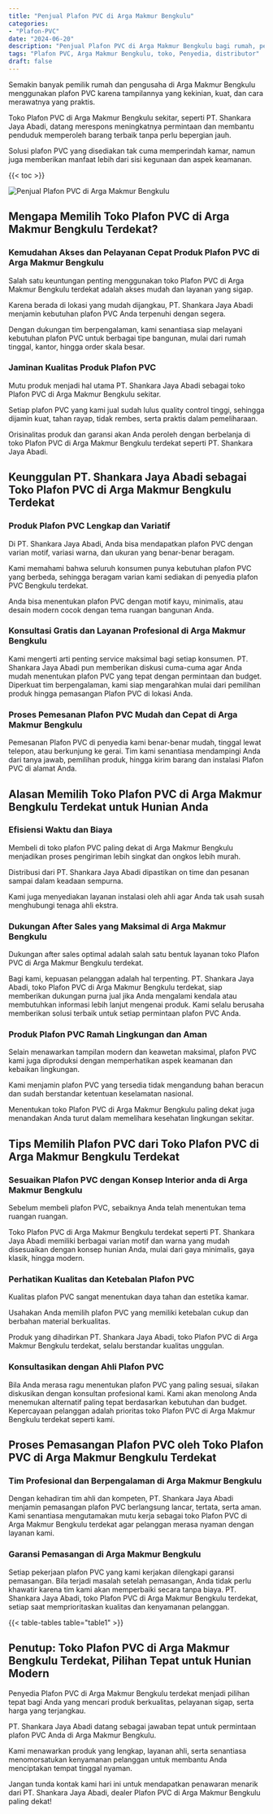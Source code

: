 ```yaml
---
title: "Penjual Plafon PVC di Arga Makmur Bengkulu"
categories: 
- "Plafon-PVC"
date: "2024-06-20"
description: "Penjual Plafon PVC di Arga Makmur Bengkulu bagi rumah, perkantoran, dan gerai. Material terbaik, pilihan motif, pilihan warna modern, dengan servis instalasi ditangani oleh tenaga ahli berpengalaman dan garansi resmi!|Servis penyediaan Plafon PVC di Arga Makmur Bengkulu bagi kebutuhan tempat tinggal, perkantoran, atau gerai, dengan plafon unggulan dan penempatan oleh tim ahli serta garansi resmi.|Pilihan Plafon PVC di Arga Makmur Bengkulu yang terbukti untuk hunian, kantor, serta gerai, bersama produk terbaik dan penempatan dikerjakan oleh tenaga ahli berpengalaman serta kepastian resmi.|Penyediaan Plafon PVC di Arga Makmur Bengkulu bagi rumah, kantor, dan toko, dengan plafon terbaik dan penempatan oleh tenaga ahli profesional, dilengkapi dengan jaminan resmi.}"
tags: "Plafon PVC, Arga Makmur Bengkulu, toko, Penyedia, distributor"
draft: false
---
```


Semakin banyak pemilik rumah dan pengusaha di Arga Makmur Bengkulu menggunakan plafon PVC karena tampilannya yang kekinian, kuat, dan cara merawatnya yang praktis.

Toko Plafon PVC di Arga Makmur Bengkulu sekitar, seperti PT. Shankara Jaya Abadi, datang merespons meningkatnya permintaan dan membantu penduduk memperoleh barang terbaik tanpa perlu bepergian jauh.

Solusi plafon PVC yang disediakan tak cuma memperindah kamar, namun juga memberikan manfaat lebih dari sisi kegunaan dan aspek keamanan.

{{< toc >}}

![Penjual Plafon PVC di Arga Makmur Bengkulu](/images/Plafon-PVC/Penjual-Plafon-PVC-di-Arga-Makmur-Bengkulu.png)


## Mengapa Memilih Toko Plafon PVC di Arga Makmur Bengkulu Terdekat?

### Kemudahan Akses dan Pelayanan Cepat Produk Plafon PVC di Arga Makmur Bengkulu

Salah satu keuntungan penting menggunakan toko Plafon PVC di Arga Makmur Bengkulu terdekat adalah akses mudah dan layanan yang sigap.

Karena berada di lokasi yang mudah dijangkau, PT. Shankara Jaya Abadi menjamin kebutuhan plafon PVC Anda terpenuhi dengan segera.

Dengan dukungan tim berpengalaman, kami senantiasa siap melayani kebutuhan plafon PVC untuk berbagai tipe bangunan, mulai dari rumah tinggal, kantor, hingga order skala besar.

### Jaminan Kualitas Produk Plafon PVC

Mutu produk menjadi hal utama PT. Shankara Jaya Abadi sebagai toko Plafon PVC di Arga Makmur Bengkulu sekitar.

Setiap plafon PVC yang kami jual sudah lulus quality control tinggi, sehingga dijamin kuat, tahan rayap, tidak rembes, serta praktis dalam pemeliharaan.

Orisinalitas produk dan garansi akan Anda peroleh dengan berbelanja di toko Plafon PVC di Arga Makmur Bengkulu terdekat seperti PT. Shankara Jaya Abadi.

## Keunggulan PT. Shankara Jaya Abadi sebagai Toko Plafon PVC di Arga Makmur Bengkulu Terdekat

### Produk Plafon PVC Lengkap dan Variatif

Di PT. Shankara Jaya Abadi, Anda bisa mendapatkan plafon PVC dengan varian motif, variasi warna, dan ukuran yang benar-benar beragam.

Kami memahami bahwa seluruh konsumen punya kebutuhan plafon PVC yang berbeda, sehingga beragam varian kami sediakan di penyedia plafon PVC Bengkulu terdekat.

Anda bisa menentukan plafon PVC dengan motif kayu, minimalis, atau desain modern cocok dengan tema ruangan bangunan Anda.

### Konsultasi Gratis dan Layanan Profesional di Arga Makmur Bengkulu

Kami mengerti arti penting service maksimal bagi setiap konsumen. PT. Shankara Jaya Abadi pun memberikan diskusi cuma-cuma agar Anda mudah menentukan plafon PVC yang tepat dengan permintaan dan budget. Diperkuat tim berpengalaman, kami siap mengarahkan mulai dari pemilihan produk hingga pemasangan Plafon PVC di lokasi Anda.

### Proses Pemesanan Plafon PVC Mudah dan Cepat di Arga Makmur Bengkulu

Pemesanan Plafon PVC di penyedia kami benar-benar mudah, tinggal lewat telepon, atau berkunjung ke gerai. Tim kami senantiasa mendampingi Anda dari tanya jawab, pemilihan produk, hingga kirim barang dan instalasi Plafon PVC di alamat Anda.

## Alasan Memilih Toko Plafon PVC di Arga Makmur Bengkulu Terdekat untuk Hunian Anda

### Efisiensi Waktu dan Biaya

Membeli di toko plafon PVC paling dekat di Arga Makmur Bengkulu menjadikan proses pengiriman lebih singkat dan ongkos lebih murah.

Distribusi dari PT. Shankara Jaya Abadi dipastikan on time dan pesanan sampai dalam keadaan sempurna.

Kami juga menyediakan layanan instalasi oleh ahli agar Anda tak usah susah menghubungi tenaga ahli ekstra.

### Dukungan After Sales yang Maksimal di Arga Makmur Bengkulu

Dukungan after sales optimal adalah salah satu bentuk layanan toko Plafon PVC di Arga Makmur Bengkulu terdekat.

Bagi kami, kepuasan pelanggan adalah hal terpenting. PT. Shankara Jaya Abadi, toko Plafon PVC di Arga Makmur Bengkulu terdekat, siap memberikan dukungan purna jual jika Anda mengalami kendala atau membutuhkan informasi lebih lanjut mengenai produk. Kami selalu berusaha memberikan solusi terbaik untuk setiap permintaan plafon PVC Anda.

### Produk Plafon PVC Ramah Lingkungan dan Aman

Selain menawarkan tampilan modern dan keawetan maksimal, plafon PVC kami juga diproduksi dengan memperhatikan aspek keamanan dan kebaikan lingkungan.

Kami menjamin plafon PVC yang tersedia tidak mengandung bahan beracun dan sudah berstandar ketentuan keselamatan nasional.

Menentukan toko Plafon PVC di Arga Makmur Bengkulu paling dekat juga menandakan Anda turut dalam memelihara kesehatan lingkungan sekitar.

## Tips Memilih Plafon PVC dari Toko Plafon PVC di Arga Makmur Bengkulu Terdekat

### Sesuaikan Plafon PVC dengan Konsep Interior anda di Arga Makmur Bengkulu

Sebelum membeli plafon PVC, sebaiknya Anda telah menentukan tema ruangan ruangan.

Toko Plafon PVC di Arga Makmur Bengkulu terdekat seperti PT. Shankara Jaya Abadi memiliki berbagai varian motif dan warna yang mudah disesuaikan dengan konsep hunian Anda, mulai dari gaya minimalis, gaya klasik, hingga modern.

### Perhatikan Kualitas dan Ketebalan Plafon PVC

Kualitas plafon PVC sangat menentukan daya tahan dan estetika kamar.

Usahakan Anda memilih plafon PVC yang memiliki ketebalan cukup dan berbahan material berkualitas.

Produk yang dihadirkan PT. Shankara Jaya Abadi, toko Plafon PVC di Arga Makmur Bengkulu terdekat, selalu berstandar kualitas unggulan.

### Konsultasikan dengan Ahli Plafon PVC

Bila Anda merasa ragu menentukan plafon PVC yang paling sesuai, silakan diskusikan dengan konsultan profesional kami. Kami akan menolong Anda menemukan alternatif paling tepat berdasarkan kebutuhan dan budget. Kepercayaan pelanggan adalah prioritas toko Plafon PVC di Arga Makmur Bengkulu terdekat seperti kami.

## Proses Pemasangan Plafon PVC oleh Toko Plafon PVC di Arga Makmur Bengkulu Terdekat

### Tim Profesional dan Berpengalaman di Arga Makmur Bengkulu

Dengan kehadiran tim ahli dan kompeten, PT. Shankara Jaya Abadi menjamin pemasangan plafon PVC berlangsung lancar, tertata, serta aman. Kami senantiasa mengutamakan mutu kerja sebagai toko Plafon PVC di Arga Makmur Bengkulu terdekat agar pelanggan merasa nyaman dengan layanan kami.

### Garansi Pemasangan di Arga Makmur Bengkulu

Setiap pekerjaan plafon PVC yang kami kerjakan dilengkapi garansi pemasangan. Bila terjadi masalah setelah pemasangan, Anda tidak perlu khawatir karena tim kami akan memperbaiki secara tanpa biaya. PT. Shankara Jaya Abadi, toko Plafon PVC di Arga Makmur Bengkulu terdekat, setiap saat memprioritaskan kualitas dan kenyamanan pelanggan.

{{< table-tables table="table1" >}}

## Penutup: Toko Plafon PVC di Arga Makmur Bengkulu Terdekat, Pilihan Tepat untuk Hunian Modern

Penyedia Plafon PVC di Arga Makmur Bengkulu terdekat menjadi pilihan tepat bagi Anda yang mencari produk berkualitas, pelayanan sigap, serta harga yang terjangkau.

PT. Shankara Jaya Abadi datang sebagai jawaban tepat untuk permintaan plafon PVC Anda di Arga Makmur Bengkulu.

Kami menawarkan produk yang lengkap, layanan ahli, serta senantiasa menomorsatukan kenyamanan pelanggan untuk membantu Anda menciptakan tempat tinggal nyaman.

Jangan tunda kontak kami hari ini untuk mendapatkan penawaran menarik dari PT. Shankara Jaya Abadi, dealer Plafon PVC di Arga Makmur Bengkulu paling dekat!